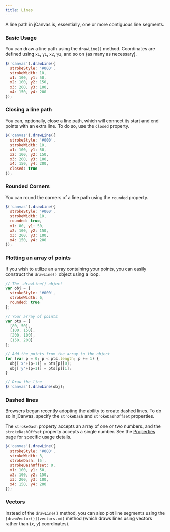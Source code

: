 ```yaml
---
title: Lines
---
```


A line path in jCanvas is, essentially, one or more contiguous line segments.

### Basic Usage

You can draw a line path using the `drawLine()` method. Coordinates are defined using `x1`, `y1`, `x2`, `y2`, and so on (as many as necessary).

```javascript
$('canvas').drawLine({
  strokeStyle: '#000',
  strokeWidth: 10,
  x1: 100, y1: 50,
  x2: 100, y2: 150,
  x3: 200, y3: 100,
  x4: 150, y4: 200
});
```

### Closing a line path

You can, optionally, close a line path, which will connect its start and end points with an extra line. To do so, use the `closed` property.

```javascript
$('canvas').drawLine({
  strokeStyle: '#000',
  strokeWidth: 10,
  x1: 100, y1: 50,
  x2: 100, y2: 150,
  x3: 200, y3: 100,
  x4: 150, y4: 200,
  closed: true
});
```

### Rounded Corners

You can round the corners of a line path using the `rounded` property.

```javascript
$('canvas').drawLine({
  strokeStyle: '#000',
  strokeWidth: 10,
  rounded: true,
  x1: 80, y1: 50,
  x2: 100, y2: 150,
  x3: 200, y3: 100,
  x4: 150, y4: 200
});
```

### Plotting an array of points

If you wish to utilize an array containing your points, you can easily construct the `drawLine()` object using a loop.

```javascript
// The .drawLine() object
var obj = {
  strokeStyle: '#000',
  strokeWidth: 6,
  rounded: true
};

// Your array of points
var pts = [
  [80, 50],
  [100, 150],
  [200, 100],
  [150, 200]
];

// Add the points from the array to the object
for (var p = 0; p < pts.length; p += 1) {
  obj['x'+(p+1)] = pts[p][0];
  obj['y'+(p+1)] = pts[p][1];
}

// Draw the line
$('canvas').drawLine(obj);
```

### Dashed lines

Browsers began recently adopting the ability to create dashed lines. To do so in jCanvas, specify the `strokeDash` and `strokeDashOffset` properties.

The `strokeDash` property accepts an array of one or two numbers, and the `strokeDashOffset` property accepts a single number. See the [Properties](properties.md) page for specific usage details.

```javascript
$('canvas').drawLine({
  strokeStyle: '#000',
  strokeWidth: 3,
  strokeDash: [5],
  strokeDashOffset: 0,
  x1: 100, y1: 50,
  x2: 100, y2: 150,
  x3: 200, y3: 100,
  x4: 150, y4: 200
});
```

### Vectors

Instead of the `drawLine()` method, you can also plot line segments using the `[drawVector()](vectors.md)` method (which draws lines using vectors rather than (*x*, *y*) coordinates).

